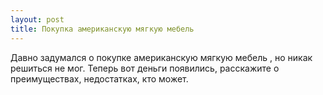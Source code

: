 ```yaml
---
layout: post 
title: Покупка американскую мягкую мебель 
--- 
```

Давно задумался о покупке американскую мягкую мебель , но никак решиться не мог. Теперь вот деньги появились, расскажите о преимуществах, недостатках, кто может.